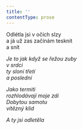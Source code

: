 ```yaml
---
title: ''
contentType: prose
---
```


<section>

Odlétla jsi v očích slzy  
a já už zas začínám tesknit  
a snít

_Je to jak když se řežou zuby  
v srdci  
ty sloní třetí  
a poslední_

</section>

<section>

_Jako termiti  
rozhlodávají moje zdi  
Dobytou samotu  
vítězný klid_

</section>

<section>

_A ty jsi odletěla_

</section>
